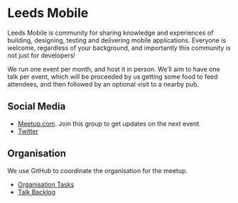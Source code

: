 # Leeds Mobile

Leeds Mobile is community for sharing knowledge and experiences of building, designing, testing and delivering mobile applications. Everyone is welcome, regardless of your background, and importantly this community is not just for developers!

We run one event per month, and host it in person. We’ll aim to have one talk per event, which will be proceeded by us getting some food to feed attendees, and then followed by an optional visit to a nearby pub. 

## Social Media

- [Meetup.com](https://www.meetup.com/leeds-mobile/). Join this group to get updates on the next event.
- [Twitter](https://twitter.com/leeds_mobile)

## Organisation

We use GitHub to coordinate the organisation for the meetup.

- [Organisation Tasks](https://github.com/orgs/Leeds-Mobile/projects/1/views/1?visibleFields=%5B%22Title%22%2C%22Assignees%22%2C%22Status%22%2C%22Labels%22%5D)
- [Talk Backlog](https://github.com/orgs/Leeds-Mobile/projects/3/views/1?visibleFields=%5B%22Title%22%2C%22Assignees%22%2C%22Status%22%2C%22Labels%22%5D)

